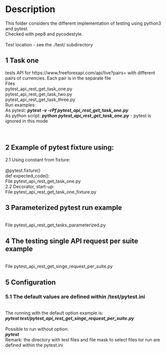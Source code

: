 <h1>Description</h1>
This folder considers the different implementation of testing using python3 and pytest. <br>
Checked with pep8 and pycodestyle.<br>
<br>
Test location - see the ./test/ subdirectory
<br>
<h2>1 Task one</h2>
 tests API for https://www.freeforexapi.com/api/live?pairs= with different pairs of currencies. Each pair is in the separate file<br>
Files<br>
pytest_api_rest_get_task_one.py<br>
pytest_api_rest_get_task_two.py<br>
pytest_api_rest_get_task_three.py<br>
Run examples:<br>
As pytest: <b><i>pytest  -v -rPf pytest_api_rest_get_task_one.py</b></i><br>
As python script: <b><i>python pytest_api_rest_get_task_one.py</b></i> - pytest is ignored in this mode<br>
<br>
<br>
<h2>2 Example of pytest fixture using:</h2>
2.1 Using constant from fixture:<br>
<br>
@pytest.fixture()<br>
def expected_code():<br>
File pytest_api_rest_get_task_one.py
<br>
2.2 Decorator, start-up:<br>
File pytest_api_rest_get_task_one_fixture.py<br>
<h2>3 Parameterized pytest run example</h2><br>
File pytest_api_rest_get_tasks_parameterized.py<br>
<h2>4 The testing single API request per suite example</h2><br>
File pytest_api_rest_get_singe_request_per_suite.py<br>
<h2>5 Configuration</h2>
<h3>5.1 The default values are defined within /test/pytest.ini</h3><br> 
The running with the default option example is:<br> 
<b><i>pytest test/pytest_api_rest_get_singe_request_per_suite.py</b></i><br><br>  
Possible to run without option:<br>  
<b><i>pytest</b></i> <br> 
Remark: the directory with test files and file mask to select files tor run are defined within the pytest.ini <br>